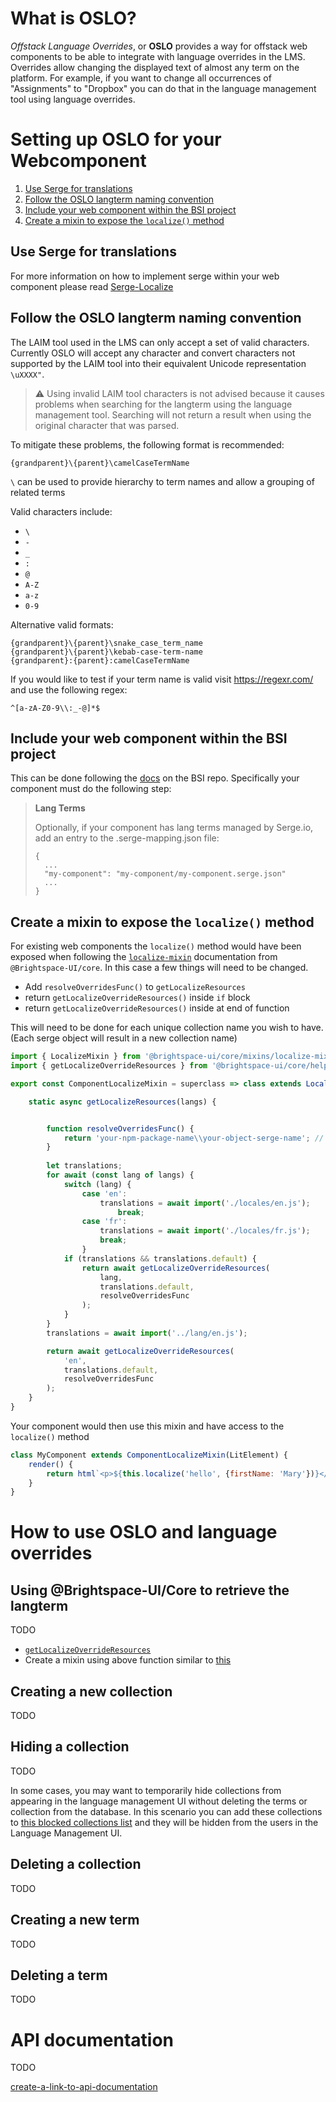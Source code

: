 # What is OSLO?
*Offstack Language Overrides*, or **OSLO** provides a way for offstack web components to be able to integrate with language overrides in the LMS. Overrides allow changing the displayed text of almost any term on the platform. For example, if you want to change all occurrences of "Assignments" to "Dropbox" you can do that in the language management tool using language overrides.


# Setting up OSLO for your Webcomponent

  1. [Use Serge for translations](#use-serge-for-translations)
  2. [Follow the OSLO langterm naming convention](#follow-the-oslo-langterm-naming-convention)
  3. [Include your web component within the BSI project](#include-your-web-component-within-the-bsi-project)
  4. [Create a mixin to expose the `localize()` method](#create-a-mixin-to-expose-the-localize-method)
## Use Serge for translations
For more information on how to implement serge within your web component please read [Serge-Localize](https://docs.dev.d2l/index.php/Serge-Localize)
## Follow the OSLO langterm naming convention
The LAIM tool used in the LMS can only accept a set of valid characters. Currently OSLO will accept any character and convert characters not supported by the LAIM tool into their equivalent Unicode representation `\uXXXX"`.


> ⚠ Using invalid LAIM tool characters is not advised because it causes problems when searching for the langterm using the language management tool. Searching will not return a result when using the original character that was parsed.

To mitigate these problems, the following format is recommended:
```
{grandparent}\{parent}\camelCaseTermName
```
`\` can be used to provide hierarchy to term names and allow a grouping of related terms

Valid characters include:
- `\`
- `-`
- `_`
- `:`
- `@`
- `A-Z`
- `a-z`
- `0-9`

Alternative valid formats:
```
{grandparent}\{parent}\snake_case_term_name
{grandparent}\{parent}\kebab-case-term-name
{grandparent}:{parent}:camelCaseTermName
```

If you would like to test if your term name is valid visit https://regexr.com/ and use the following regex:
```
^[a-zA-Z0-9\\:_-@]*$
```

## Include your web component within the BSI project
This can be done following the [docs](https://github.com/Brightspace/brightspace-integration/blob/master/docs/web-components.md) on the BSI repo.
Specifically your component must do the following step:
> **Lang Terms**
> 
> Optionally, if your component has lang terms managed by Serge.io, add an entry to the .serge-mapping.json file:
> ```
> {
>   ...
>   "my-component": "my-component/my-component.serge.json"
>   ...
> }
> ```

## Create a mixin to expose the `localize()` method

For existing web components the `localize()` method would have been exposed when following the [`localize-mixin`](https://github.com/BrightspaceUI/core/blob/master/mixins/localize-mixin.md) documentation from `@Brightspace-UI/core`. In this case a few things will need to be changed.
- Add `resolveOverridesFunc()` to `getLocalizeResources`
- return `getLocalizeOverrideResources()` inside `if` block
- return `getLocalizeOverrideResources()` inside at end of function

This will need to be done for each unique collection name you wish to have. (Each serge object will result in a new collection name)

```javascript
import { LocalizeMixin } from '@brightspace-ui/core/mixins/localize-mixin.js';
import { getLocalizeOverrideResources } from '@brightspace-ui/core/helpers/getLocalizeResources.js'; // NEWLY ADDED FOR OSLO

export const ComponentLocalizeMixin = superclass => class extends LocalizeMixin(superclass) {

    static async getLocalizeResources(langs) {


        function resolveOverridesFunc() {                                                            // NEWLY ADDED FOR OSLO
            return 'your-npm-package-name\\your-object-serge-name'; // Collection Name               // NEWLY ADDED FOR OSLO     
        }                                                                                            // NEWLY ADDED FOR OSLO
        
        let translations;
        for await (const lang of langs) {
            switch (lang) {
                case 'en':
                    translations = await import('./locales/en.js');
                        break;
                case 'fr':
                    translations = await import('./locales/fr.js');
                    break;
                }
            if (translations && translations.default) {
                return await getLocalizeOverrideResources(                                           // NEWLY ADDED FOR OSLO                              
                    lang,                                                                            // NEWLY ADDED FOR OSLO
                    translations.default,                                                            // NEWLY ADDED FOR OSLO
                    resolveOverridesFunc                                                             // NEWLY ADDED FOR OSLO
                );                                                                                   // NEWLY ADDED FOR OSLO
            }
        }
		translations = await import('../lang/en.js');

        return await getLocalizeOverrideResources(                                                   // NEWLY ADDED FOR OSLO
            'en',                                                                                    // NEWLY ADDED FOR OSLO
            translations.default,                                                                    // NEWLY ADDED FOR OSLO
            resolveOverridesFunc                                                                     // NEWLY ADDED FOR OSLO
        );                                                                                           // NEWLY ADDED FOR OSLO
    }
}
```

Your component would then use this mixin and have access to the `localize()` method

```javascript
class MyComponent extends ComponentLocalizeMixin(LitElement) {
    render() {
        return html`<p>${this.localize('hello', {firstName: 'Mary'})}</p>`;
    }
}
```












# How to use OSLO and language overrides

## Using @Brightspace-UI/Core to retrieve the langterm
TODO
- [`getLocalizeOverrideResources`](https://github.com/BrightspaceUI/core/blob/master/helpers/getLocalizeResources.js#L334)
- Create a mixin using above function similar to [this](https://github.com/BrightspaceHypermediaComponents/activities/blob/master/components/d2l-activity-editor/mixins/d2l-activity-editor-lang-mixin.js)

## Creating a new collection
TODO

## Hiding a collection

TODO

In some cases, you may want to temporarily hide collections from appearing in the language management UI without deleting the terms or collection from the database. In this scenario you can add these collections to [this blocked collections list](https://github.com/Brightspace/lms/blob/master/lp/framework/core/D2L/lang/Provider/BlockedCollections.cs) and they will be hidden from the users in the Language Management UI.


## Deleting a collection
TODO

## Creating a new term
TODO

## Deleting a term
TODO

# API documentation

TODO

[create-a-link-to-api-documentation]()
